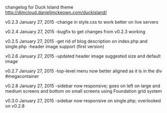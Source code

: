 changelog for Duck Island theme http://djmcloud.danieljmckeown.com/duckisland/

v0.2.3
January 27, 2015
-change in style.css to work better on live servers

v0.2.4
January 27, 2015
-bugfix to get changes from v0.2.3 working

v0.2.5
January 27, 2015
-get rid of blog description on index.php and single.php
-header image support (first version)

v0.2.6
January 27, 2015
-updated header image suggested size and default image

v0.2.7
January 27, 2015
-top-level menu now better aligned as it is in the div #megacontainer

v0.2.8
January 27, 2015
-sidebar now responsive; goes on left on large and medium screens and 
	bottom on small screens using Foundation grid system

v0.3.0
January 27, 2015
-sidebar now responsive on single.php; overlooked on v0.2.8

